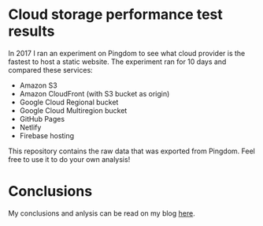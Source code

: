 # Cloud storage performance test results

In 2017 I ran an experiment on Pingdom to see what cloud provider is the fastest to host a static website. The experiment ran for 10 days and compared these services:

* Amazon S3
* Amazon CloudFront (with S3 bucket as origin)
* Google Cloud Regional bucket
* Google Cloud Multiregion bucket
* GitHub Pages
* Netlify
* Firebase hosting

This repository contains the raw data that was exported from Pingdom. Feel free to use it to do your own analysis!

# Conclusions
My conclusions and anlysis can be read on my blog [here](https://www.savjee.be/).
